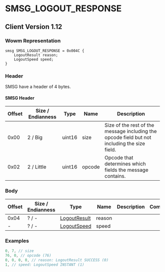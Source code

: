 # SMSG_LOGOUT_RESPONSE

## Client Version 1.12

### Wowm Representation
```rust,ignore
smsg SMSG_LOGOUT_RESPONSE = 0x004C {
    LogoutResult reason;
    LogoutSpeed speed;
}
```
### Header

SMSG have a header of 4 bytes.

#### SMSG Header

| Offset | Size / Endianness | Type   | Name   | Description |
| ------ | ----------------- | ------ | ------ | ----------- |
| 0x00   | 2 / Big           | uint16 | size   | Size of the rest of the message including the opcode field but not including the size field.|
| 0x02   | 2 / Little        | uint16 | opcode | Opcode that determines which fields the message contains.|

### Body

| Offset | Size / Endianness | Type | Name | Description | Comment |
| ------ | ----------------- | ---- | ---- | ----------- | ------- |
| 0x04 | ? / - | [LogoutResult](logoutresult.md) | reason |  |  |
| - | ? / - | [LogoutSpeed](logoutspeed.md) | speed |  |  |

### Examples
```c
0, 7, // size
76, 0, // opcode (76)
0, 0, 0, 0, // reason: LogoutResult SUCCESS (0)
1, // speed: LogoutSpeed INSTANT (1)
```
